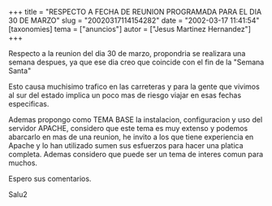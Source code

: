 +++
title = "RESPECTO A FECHA DE REUNION PROGRAMADA PARA EL DIA 30 DE MARZO"
slug = "20020317114154282"
date = "2002-03-17 11:41:54"
[taxonomies]
tema = ["anuncios"]
autor = ["Jesus Martinez Hernandez"]
+++

Respecto a la reunion del dia 30 de marzo, propondria se realizara una
semana despues, ya que ese dia creo que coincide con el fin de la
&quot;Semana Santa&quot;

<!-- more -->
Esto causa muchisimo trafico en las carreteras y para la gente que
vivimos al sur del estado implica un poco mas de riesgo viajar en esas
fechas especificas.

Ademas propongo como TEMA BASE la instalacion, configuracion y uso del
servidor APACHE, considero que este tema es muy extenso y podemos
abarcarlo en mas de una reunion, he invito a los que tiene experiencia
en Apache y lo han utilizado sumen sus esfuerzos para hacer una platica
completa. Ademas considero que puede ser un tema de interes comun para
muchos.

Espero sus comentarios.

Salu2

